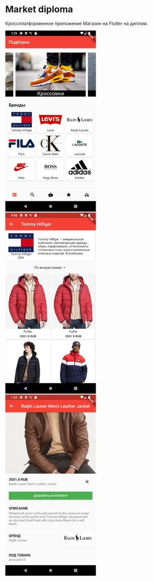 ﻿# Market diploma

Кроссплатформенное приложение Магазин на Flutter на диплом.

<img src="work_log/5day.png" width="285" height="570"> <img src="work_log/7day.png" width="285" height="570"> <img src="work_log/6day.png" width="285" height="570">

